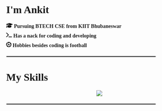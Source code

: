 <!DOCTYPE html>
<html>

<head>
  <meta charset="utf-8">
  <meta name="viewport" content="width=device-width">
  <link href="style.css" rel="stylesheet" type="text/css" />
  <link rel="preconnect" href="https://fonts.googleapis.com">
<link rel="preconnect" href="https://fonts.gstatic.com" crossorigin>
<link href="https://fonts.googleapis.com/css2?family=Poppins&family=Work+Sans&display=swap" rel="stylesheet">
  <style>
    .text_heading{
  font-family: Work Sans;
}
.text{
  font-family: Work Sans;
  line-height: 1rem;
}
h4{
  margin:0.5rem 0;
}
hr{
  border: 1.4px solid grey;
  border-radius: 100px;
  margin-top: 20px;
  width: 80%;
}
div{
  text-align:center;
}
  </style>
</head>

<body>
  <h1 class="text_heading">I'm Ankit</h1>
  <h4 class="text"><svg xmlns="http://www.w3.org/2000/svg" height="1em" viewBox="0 0 640 512"><!--! Font Awesome Free 6.4.0 by @fontawesome - https://fontawesome.com License - https://fontawesome.com/license (Commercial License) Copyright 2023 Fonticons, Inc. --><path d="M320 32c-8.1 0-16.1 1.4-23.7 4.1L15.8 137.4C6.3 140.9 0 149.9 0 160s6.3 19.1 15.8 22.6l57.9 20.9C57.3 229.3 48 259.8 48 291.9v28.1c0 28.4-10.8 57.7-22.3 80.8c-6.5 13-13.9 25.8-22.5 37.6C0 442.7-.9 448.3 .9 453.4s6 8.9 11.2 10.2l64 16c4.2 1.1 8.7 .3 12.4-2s6.3-6.1 7.1-10.4c8.6-42.8 4.3-81.2-2.1-108.7C90.3 344.3 86 329.8 80 316.5V291.9c0-30.2 10.2-58.7 27.9-81.5c12.9-15.5 29.6-28 49.2-35.7l157-61.7c8.2-3.2 17.5 .8 20.7 9s-.8 17.5-9 20.7l-157 61.7c-12.4 4.9-23.3 12.4-32.2 21.6l159.6 57.6c7.6 2.7 15.6 4.1 23.7 4.1s16.1-1.4 23.7-4.1L624.2 182.6c9.5-3.4 15.8-12.5 15.8-22.6s-6.3-19.1-15.8-22.6L343.7 36.1C336.1 33.4 328.1 32 320 32zM128 408c0 35.3 86 72 192 72s192-36.7 192-72L496.7 262.6 354.5 314c-11.1 4-22.8 6-34.5 6s-23.5-2-34.5-6L143.3 262.6 128 408z"/></svg> Pursuing BTECH CSE from KIIT Bhubaneswar</h4>
  <h4 class="text"><svg xmlns="http://www.w3.org/2000/svg" height="1em" viewBox="0 0 576 512"><!--! Font Awesome Free 6.4.0 by @fontawesome - https://fontawesome.com License - https://fontawesome.com/license (Commercial License) Copyright 2023 Fonticons, Inc. --><path d="M9.4 86.6C-3.1 74.1-3.1 53.9 9.4 41.4s32.8-12.5 45.3 0l192 192c12.5 12.5 12.5 32.8 0 45.3l-192 192c-12.5 12.5-32.8 12.5-45.3 0s-12.5-32.8 0-45.3L178.7 256 9.4 86.6zM256 416H544c17.7 0 32 14.3 32 32s-14.3 32-32 32H256c-17.7 0-32-14.3-32-32s14.3-32 32-32z"/></svg> Has a nack for coding and developing</h4>
  <h4 class="text"><svg xmlns="http://www.w3.org/2000/svg" height="1em" viewBox="0 0 512 512"><!--! Font Awesome Free 6.4.0 by @fontawesome - https://fontawesome.com License - https://fontawesome.com/license (Commercial License) Copyright 2023 Fonticons, Inc. --><style>svg{fill:#000000}</style><path d="M435.4 361.3l-89.7-6c-5.2-.3-10.3 1.1-14.5 4.2s-7.2 7.4-8.4 12.5l-22 87.2c-14.4 3.2-29.4 4.8-44.8 4.8s-30.3-1.7-44.8-4.8l-22-87.2c-1.3-5-4.3-9.4-8.4-12.5s-9.3-4.5-14.5-4.2l-89.7 6C61.7 335.9 51.9 307 49 276.2L125 228.3c4.4-2.8 7.6-7 9.2-11.9s1.4-10.2-.5-15L100.4 118c19.9-22.4 44.6-40.5 72.4-52.7l69.1 57.6c4 3.3 9 5.1 14.1 5.1s10.2-1.8 14.1-5.1l69.1-57.6c27.8 12.2 52.5 30.3 72.4 52.7l-33.4 83.4c-1.9 4.8-2.1 10.1-.5 15s4.9 9.1 9.2 11.9L463 276.2c-3 30.8-12.7 59.7-27.6 85.1zM256 48l.9 0h-1.8l.9 0zM56.7 196.2c.9-3 1.9-6.1 2.9-9.1l-2.9 9.1zM132 423l3.8 2.7c-1.3-.9-2.5-1.8-3.8-2.7zm248.1-.1c-1.3 1-2.7 2-4 2.9l4-2.9zm75.2-226.6l-3-9.2c1.1 3 2.1 6.1 3 9.2zM256 512A256 256 0 1 0 256 0a256 256 0 1 0 0 512zm14.1-325.7c-8.4-6.1-19.8-6.1-28.2 0L194 221c-8.4 6.1-11.9 16.9-8.7 26.8l18.3 56.3c3.2 9.9 12.4 16.6 22.8 16.6h59.2c10.4 0 19.6-6.7 22.8-16.6l18.3-56.3c3.2-9.9-.3-20.7-8.7-26.8l-47.9-34.8z"/></svg> Hobbies besides coding is football</h4>
  <hr>
  <h1 class="text_heading">My Skills</h1>
  <div>
    <img src="https://skillicons.dev/icons?i=c,cpp,html,css,js,java,nodejs">
  </div>
 
  <hr>
</body>

</html>
